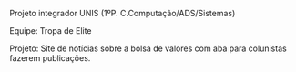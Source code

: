 Projeto integrador UNIS (1ºP. C.Computação/ADS/Sistemas)

Equipe: Tropa de Elite

Projeto:
Site de notícias sobre a bolsa de valores com aba para colunistas fazerem publicações.
